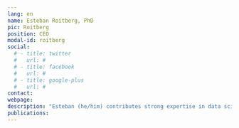 ```yaml
---
lang: en
name: Esteban Roitberg, PhD
pic: Roitberg
position: CEO
modal-id: roitberg
social:
  # - title: twitter
  #   url: #
  # - title: facebook
  #   url: #
  # - title: google-plus
  #   url: #
contact: 
webpage:
description: "Esteban (he/him) contributes strong expertise in data science, specializing in the application of machine learning and deep learning techniques to environmental challenges. He also has experience in the financial sector and in applying artificial intelligence to healthcare problems. His Ph.D. research focused on near-real-time deforestation detection using optical remote sensing combined with advanced machine learning models. His current roles as Senior Data Scientist and consultant emphasize methodological rigor in data analysis and the practical application of machine learning approaches. As an Adjunct Professor in the Data Science program at UNSAM, he designed and launched the university’s first Introduction to Machine Learning course, creating the syllabus, lectures, and assignments from scratch—and is now doing the same for the Advanced Machine Learning course."
publications:
---
```


